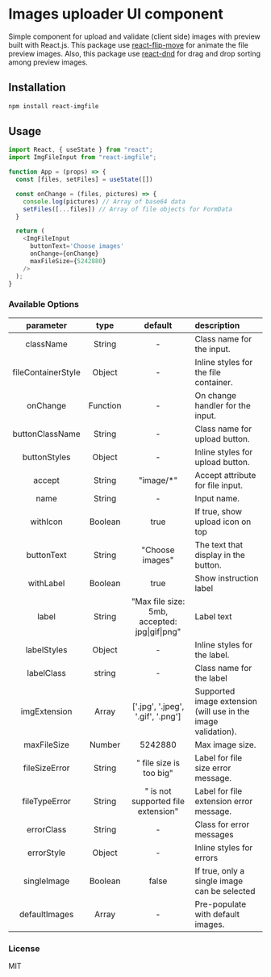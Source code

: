 # Images uploader UI component

Simple component for upload and validate (client side) images with preview built with React.js.
This package use [react-flip-move](https://github.com/joshwcomeau/react-flip-move) for animate the file preview images.
Also, this package use [react-dnd](https://github.com/react-dnd/react-dnd) for drag and drop sorting among preview images.

## Installation

```bash
npm install react-imgfile
```

## Usage

```javascript
import React, { useState } from "react";
import ImgFileInput from "react-imgfile";

function App = (props) => {
  const [files, setFiles] = useState([])

  const onChange = (files, pictures) => {
    console.log(pictures) // Array of base64 data
    setFiles([...files]) // Array of file objects for FormData
  }

  return (
    <ImgFileInput
      buttonText='Choose images'
      onChange={onChange}
      maxFileSize={5242880}
    />
  );
}
```

### Available Options

|     parameter      |   type   |                    default                    | description                                                   |
| :----------------: | :------: | :-------------------------------------------: | :------------------------------------------------------------ |
|     className      |  String  |                       -                       | Class name for the input.                                     |
| fileContainerStyle |  Object  |                       -                       | Inline styles for the file container.                         |
|      onChange      | Function |                       -                       | On change handler for the input.                              |
|  buttonClassName   |  String  |                       -                       | Class name for upload button.                                 |
|    buttonStyles    |  Object  |                       -                       | Inline styles for upload button.                              |
|       accept       |  String  |                  "image/\*"                   | Accept attribute for file input.                              |
|        name        |  String  |                       -                       | Input name.                                                   |
|      withIcon      | Boolean  |                     true                      | If true, show upload icon on top                              |
|     buttonText     |  String  |                "Choose images"                | The text that display in the button.                          |
|     withLabel      | Boolean  |                     true                      | Show instruction label                                        |
|       label        |  String  | "Max file size: 5mb, accepted: jpg\|gif\|png" | Label text                                                    |
|    labelStyles     |  Object  |                       -                       | Inline styles for the label.                                  |
|     labelClass     |  string  |                       -                       | Class name for the label                                      |
|    imgExtension    |  Array   |       ['.jpg', '.jpeg', '.gif', '.png']       | Supported image extension (will use in the image validation). |
|    maxFileSize     |  Number  |                    5242880                    | Max image size.                                               |
|   fileSizeError    |  String  |            " file size is too big"            | Label for file size error message.                            |
|   fileTypeError    |  String  |      " is not supported file extension"       | Label for file extension error message.                       |
|     errorClass     |  String  |                       -                       | Class for error messages                                      |
|     errorStyle     |  Object  |                       -                       | Inline styles for errors                                      |
|    singleImage     | Boolean  |                     false                     | If true, only a single image can be selected                  |
|   defaultImages    |  Array   |                       -                       | Pre-populate with default images.                             |

### License

MIT
